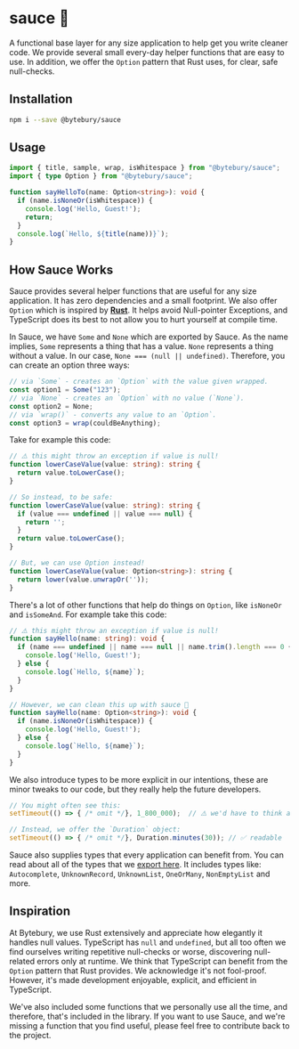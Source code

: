 # sauce 🍅
A functional base layer for any size application to help get you write cleaner code.
We provide several small every-day helper functions that are easy to use. In addition,
we offer the `Option` pattern that Rust uses, for clear, safe null-checks.

## Installation
```sh
npm i --save @bytebury/sauce
```

## Usage
```ts
import { title, sample, wrap, isWhitespace } from "@bytebury/sauce";
import { type Option } from "@bytebury/sauce";

function sayHelloTo(name: Option<string>): void {
  if (name.isNoneOr(isWhitespace)) {
    console.log('Hello, Guest!');
    return;
  }
  console.log(`Hello, ${title(name))}`);
}
```

## How Sauce Works
Sauce provides several helper functions that are useful for any size application.
It has zero dependencies and a small footprint. We also offer `Option` which is
inspired by **[Rust](https://rust-lang.org)**. It helps avoid Null-pointer Exceptions,
and TypeScript does its best to not allow you to hurt yourself at compile time.

In Sauce, we have `Some` and `None` which are exported by Sauce. As the name implies,
`Some` represents a thing that has a value. `None` represents a thing without a value.
In our case, `None === (null || undefined)`. Therefore, you can create an option three ways:

```ts
// via `Some` - creates an `Option` with the value given wrapped.
const option1 = Some("123");
// via `None` - creates an `Option` with no value (`None`).
const option2 = None;
// via `wrap()` - converts any value to an `Option`.
const option3 = wrap(couldBeAnything);
```

Take for example this code:

```ts
// ⚠️ this might throw an exception if value is null!
function lowerCaseValue(value: string): string {
  return value.toLowerCase();
}

// So instead, to be safe:
function lowerCaseValue(value: string): string {
  if (value === undefined || value === null) {
    return '';
  }
  return value.toLowerCase();
}

// But, we can use Option instead!
function lowerCaseValue(value: Option<string>): string {
  return lower(value.unwrapOr(''));
}
```

There's a lot of other functions that help do things on `Option`, like
`isNoneOr` and `isSomeAnd`. For example take this code:

```ts
// ⚠️ this might throw an exception if value is null!
function sayHello(name: string): void {
  if (name === undefined || name === null || name.trim().length === 0 {
    console.log('Hello, Guest!');
  } else {
    console.log(`Hello, ${name}`);
  }
}

// However, we can clean this up with sauce 🍅
function sayHello(name: Option<string>): void {
  if (name.isNoneOr(isWhitespace)) {
    console.log('Hello, Guest!');
  } else {
    console.log(`Hello, ${name}`);
  }
}
```

We also introduce types to be more explicit in our intentions, these are minor
tweaks to our code, but they really help the future developers.

```ts
// You might often see this:
setTimeout(() => { /* omit */}, 1_800_000);  // ⚠️ we'd have to think about this...

// Instead, we offer the `Duration` object:
setTimeout(() => { /* omit */}, Duration.minutes(30)); // ✅ readable
```

Sauce also supplies types that every application can benefit from. You can read
about all of the types that we [export here](https://sauce.pizzastate.dev/modules/types.html).
It includes types like: `Autocomplete`, `UnknownRecord`, `UnknownList`, `OneOrMany`, `NonEmptyList` and more.

## Inspiration
At Bytebury, we use Rust extensively and appreciate how elegantly it handles null values.
TypeScript has `null` and `undefined`, but all too often we find ourselves writing 
repetitive null-checks or worse, discovering null-related errors only at runtime. We think that
TypeScript can benefit from the `Option` pattern that Rust provides. We acknowledge it's not
fool-proof. However, it's made development enjoyable, explicit, and efficient in TypeScript.

We've also included some functions that we personally use all the time, and therefore, that's
included in the library. If you want to use Sauce, and we're missing a function that you
find useful, please feel free to contribute back to the project.


